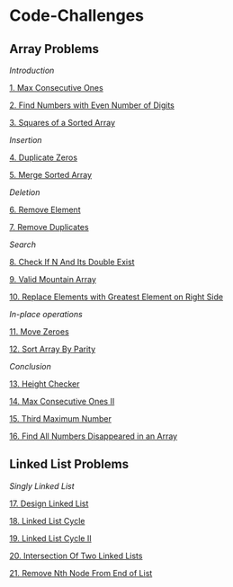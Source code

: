 # Code-Challenges

## Array Problems 
*Introduction*

[1. Max Consecutive Ones](https://github.com/nmpegetis/Code-Challenges/tree/main/01.MaxConsecutiveOnes)

[2. Find Numbers with Even Number of Digits](https://github.com/nmpegetis/Code-Challenges/tree/main/02.FindNumbersWithEvenNumberOfDigits)

[3. Squares of a Sorted Array](https://github.com/nmpegetis/Code-Challenges/tree/main/03.SquaresOfaSortedArray)

*Insertion*

[4. Duplicate Zeros](https://github.com/nmpegetis/Code-Challenges/tree/main/04.DuplicateZeros)

[5. Merge Sorted Array](https://github.com/nmpegetis/Code-Challenges/tree/main/05.MergeSortedArray)

*Deletion*

[6. Remove Element](https://github.com/nmpegetis/Code-Challenges/tree/main/06.RemoveElement)

[7. Remove Duplicates](https://github.com/nmpegetis/Code-Challenges/tree/main/07.RemoveDuplicates)

*Search*

[8. Check If N And Its Double Exist](https://github.com/nmpegetis/Code-Challenges/tree/main/08.CheckIfnAndItsDoubleExistInArray)

[9. Valid Mountain Array](https://github.com/nmpegetis/Code-Challenges/tree/main/09.ValidMountainArray)

[10. Replace Elements with Greatest Element on Right Side](https://github.com/nmpegetis/Code-Challenges/tree/main/10.ReplaceElementsWithGreatestElementOnRightSide)

*In-place operations*

[11. Move Zeroes](https://github.com/nmpegetis/Code-Challenges/tree/main/11.MoveZeroes)

[12. Sort Array By Parity](https://github.com/nmpegetis/Code-Challenges/tree/main/12.SortArrayByParity)

*Conclusion*

[13. Height Checker](https://github.com/nmpegetis/Code-Challenges/tree/main/13.HeightChecker)

[14. Max Consecutive Ones II](https://github.com/nmpegetis/Code-Challenges/tree/main/14.MaxConsecutiveOnesII)

[15. Third Maximum Number](https://github.com/nmpegetis/Code-Challenges/tree/main/15.ThirdMaximumNumber)

[16. Find All Numbers Disappeared in an Array](https://github.com/nmpegetis/Code-Challenges/tree/main/16.FindAllNumbersDisappearedinanArray)

## Linked List Problems 
*Singly Linked List*

[17. Design Linked List](https://github.com/nmpegetis/Code-Challenges/tree/main/17.DesignLinkedList)

[18. Linked List Cycle](https://github.com/nmpegetis/Code-Challenges/tree/main/18.LinkedListCycle)

[19. Linked List Cycle II](https://github.com/nmpegetis/Code-Challenges/tree/main/19.LinkedListCycleII)

[20. Intersection Of Two Linked Lists](https://github.com/nmpegetis/Code-Challenges/tree/main/20.IntersectionOfTwoLinkedLists)

[21. Remove Nth Node From End of List](https://github.com/nmpegetis/Code-Challenges/tree/main/21.RemoveNthNodeFromEndofList)


